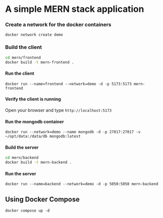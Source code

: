 # A simple MERN stack application 

### Create a network for the docker containers

`docker network create demo`

### Build the client 

```sh
cd mern/frontend
docker build -t mern-frontend .
```

#### Run the client

`docker run --name=frontend --network=demo -d -p 5173:5173 mern-frontend`

#### Verify the client is running

Open your browser and type `http://localhost:5173`

#### Run the mongodb container

`docker run --network=demo --name mongodb -d -p 27017:27017 -v ~/opt/data:/data/db mongodb:latest`

#### Build the server

```sh
cd mern/backend
docker build -t mern-backend .
```

#### Run the server

`docker run --name=backend --network=demo -d -p 5050:5050 mern-backend`

## Using Docker Compose

`docker compose up -d`

